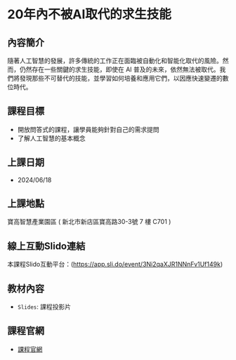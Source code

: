 # 20年內不被AI取代的求生技能

## 內容簡介
隨著人工智慧的發展，許多傳統的工作正在面臨被自動化和智能化取代的風險。然而，仍然存在一些關鍵的求生技能，即使在 AI 普及的未來，依然無法被取代。我們將發現那些不可替代的技能，並學習如何培養和應用它們，以因應快速變遷的數位時代。

## 課程目標
- 開放問答式的課程，讓學員能夠針對自己的需求提問
- 了解人工智慧的基本概念

## 上課日期
- 2024/06/18

## 上課地點
寶高智慧產業園區 ( 新北市新店區寶高路30-3號 7 樓 C701 )

## 線上互動Slido連結
 本課程Slido互動平台：(https://app.sli.do/event/3Ni2qaXJR1NNnFv1Uf149k)
 
## 教材內容
- `Slides`: 課程投影片

## 課程官網
- [課程官網](https://www.youth.ntpc.gov.tw/youth/ch/app/course/view?module=course&id=181&serno=421d96af-2afe-4883-b4d1-f687eb23d86e)